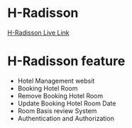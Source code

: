 # H-Radisson

 [H-Radisson Live Link](https://h-booking-96145.web.app/) 

# H-Radisson feature
- Hotel Management websit 
- Booking Hotel Room
- Remove Booking Hotel Room
- Update Booking Hotel Room Date
- Room Basis review System 
- Authentication and Authorization 

